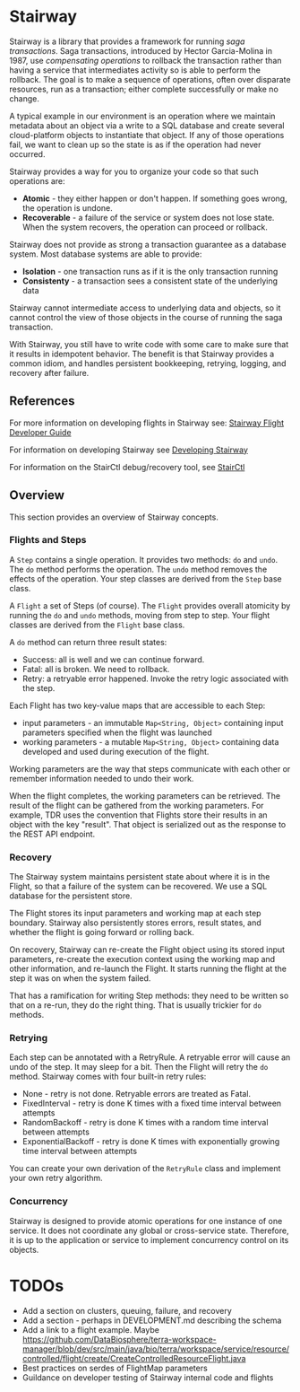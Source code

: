 # Stairway
Stairway is a library that provides a framework for running _saga transactions_. Saga
transactions, introduced by Hector Garcia-Molina in 1987, use _compensating operations_ to
rollback the transaction rather than having a service that intermediates activity so is
able to perform the rollback. The goal is to make a sequence of operations, often over disparate resources,
run as a transaction; either complete successfully or make no change.

A typical example in our environment is an operation where we maintain metadata about
an object via a write to a SQL database and create several cloud-platform objects
to instantiate that object. If any of those operations fail, we want to clean up so
the state is as if the operation had never occurred.

Stairway provides a way for you to organize your code so that such operations are:
 * **Atomic** - they either happen or don't happen. If something goes wrong, the operation
   is undone.
 * **Recoverable** - a failure of the service or system does not lose state. When the system recovers, the operation can proceed or rollback.

Stairway does not provide as strong a transaction guarantee as a database system. Most database systems are able to
provide:
 * **Isolation** -  one transaction runs as if it is the only transaction running
 * **Consistenty** - a transaction sees a consistent state of the underlying data

Stairway cannot intermediate access to underlying data and objects, so it cannot control
the view of those objects in the course of running the saga transaction.

With Stairway, you still have to write code with some care to make sure that it results
in idempotent behavior. The benefit is that Stairway provides a common idiom, and handles
persistent bookkeeping, retrying, logging, and recovery after failure.

## References
For more information on developing flights in Stairway see: [Stairway Flight Developer Guide](FLIGHT_DEVELOPER_GUIDE.md)

For information on developing Stairway see [Developing Stairway](DEVELOPMENT.md)

For information on the StairCtl debug/recovery tool, see [StairCtl](STAIRCTL.md)

## Overview
This section provides an overview of Stairway concepts.

### Flights and Steps
A `Step` contains a single operation. It provides two methods: `do` and `undo`. The `do` method performs the
operation. The `undo` method removes the effects of the operation. Your step classes are derived from the `Step`
base class.

A `Flight` a set of Steps (of course). The `Flight` provides overall atomicity by running the `do` and `undo`
methods, moving from step to step. Your flight classes are derived from the `Flight` base class.

A `do` method can return three result states:
- Success: all is well and we can continue forward.
- Fatal: all is broken. We need to rollback.
- Retry: a retryable error happened. Invoke the retry logic associated with the step.  

Each Flight has two key-value maps that are accessible to each Step:
- input parameters - an immutable `Map<String, Object>` containing input parameters specified when the flight
was launched
- working parameters - a mutable `Map<String, Object>` containing data developed and used during execution of
the flight.

Working parameters are the way that steps communicate with each other or remember information needed to undo
their work.

When the flight completes, the working parameters can be retrieved. The result of the flight can be gathered
from the working parameters. For example, TDR uses the convention that Flights store their results in an object
with the key "result". That object is serialized out as the response to the REST API endpoint.

### Recovery
The Stairway system maintains persistent state about where it is in the Flight, so that a failure of
the system can be recovered. We use a SQL database for the persistent store.

The Flight stores its input parameters and working map at each step boundary. Stairway also persistently stores
errors, result states, and whether the flight is going forward or rolling back.

On recovery, Stairway can re-create the Flight object using its stored input parameters, re-create the execution
context using the working map and other information, and re-launch the Flight. It starts running the flight at
the step it was on when the system failed.

That has a ramification for writing Step methods: they need to be written so that on a re-run,
they do the right thing. That is usually trickier for `do` methods.

### Retrying
Each step can be annotated with a RetryRule. A retryable error will cause an undo of the step.
It may sleep for a bit. Then the Flight will retry the `do` method.
Stairway comes with four built-in retry rules:
- None - retry is not done. Retryable errors are treated as Fatal.
- FixedInterval - retry is done K times with a fixed time interval between attempts
- RandomBackoff - retry is done K times with a random time interval between attempts
- ExponentialBackoff - retry is done K times with exponentially growing time interval between attempts

You can create your own derivation of the `RetryRule` class and implement your own retry algorithm.

### Concurrency
Stairway is designed to provide atomic operations for one instance of one service. It does not coordinate any
global or cross-service state. Therefore, it is up to the application or service to implement concurrency control on 
its objects.

# TODOs
* Add a section on clusters, queuing, failure, and recovery
* Add a section - perhaps in DEVELOPMENT.md describing the schema
* Add a link to a flight example. Maybe https://github.com/DataBiosphere/terra-workspace-manager/blob/dev/src/main/java/bio/terra/workspace/service/resource/controlled/flight/create/CreateControlledResourceFlight.java
* Best practices on serdes of FlightMap parameters
* Guildance on developer testing of Stairway internal code and flights

